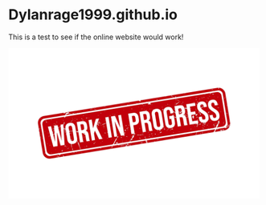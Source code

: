 # Dylanrage1999.github.io

This is a test to see if the online website would work!

<img loading="lazy" width="500px" src="./images/Work-In-Progress-Stamp-Vector-Illustrati-Graphics-11432530-1.jpg"/>